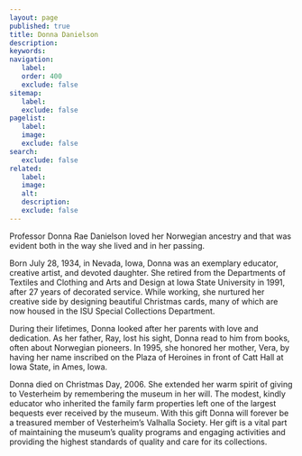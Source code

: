 ```yaml
---
layout: page
published: true
title: Donna Danielson
description:
keywords:
navigation:
   label:
   order: 400
   exclude: false
sitemap:
   label:
   exclude: false
pagelist:
   label:
   image:
   exclude: false  
search:
   exclude: false
related:
   label:
   image:
   alt:
   description:
   exclude: false
---
```

Professor Donna Rae Danielson loved her Norwegian ancestry and that was evident both in the way she lived and in her passing.

Born July 28, 1934, in Nevada, Iowa, Donna was an exemplary educator, creative artist, and devoted daughter. She retired from the Departments of Textiles and Clothing and Arts and Design at Iowa State University in 1991, after 27 years of decorated service. While working, she nurtured her creative side by designing beautiful Christmas cards, many of which are now housed in the ISU Special Collections Department.

During their lifetimes, Donna looked after her parents with love and dedication. As her father, Ray, lost his sight, Donna read to him from books, often about Norwegian pioneers. In 1995, she honored her mother, Vera, by having her name inscribed on the Plaza of Heroines in front of Catt Hall at Iowa State, in Ames, Iowa.

Donna died on Christmas Day, 2006. She extended her warm spirit of giving to Vesterheim by remembering the museum in her will. The modest, kindly educator who inherited the family farm properties left one of the largest bequests ever received by the museum. With this gift Donna will forever be a treasured member of Vesterheim’s Valhalla Society. Her gift is a vital part of maintaining the museum’s quality programs and engaging activities and providing the highest standards of quality and care for its collections.